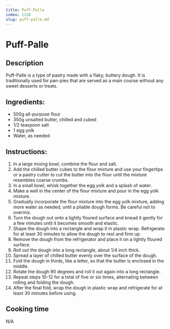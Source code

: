 ```yaml
---
title: Puff-Palle
index: 1128
slug: puff-palle.md
---
```


# Puff-Palle

## Description
Puff-Palle is a type of pastry made with a flaky, buttery dough. It is traditionally used for pan-pies that are served as a main course without any sweet desserts or treats.

## Ingredients:
- 500g all-purpose flour
- 350g unsalted butter, chilled and cubed
- 1/2 teaspoon salt
- 1 egg yolk
- Water, as needed

## Instructions:
1. In a large mixing bowl, combine the flour and salt.
2. Add the chilled butter cubes to the flour mixture and use your fingertips or a pastry cutter to cut the butter into the flour until the mixture resembles coarse crumbs.
3. In a small bowl, whisk together the egg yolk and a splash of water.
4. Make a well in the center of the flour mixture and pour in the egg yolk mixture.
5. Gradually incorporate the flour mixture into the egg yolk mixture, adding more water as needed, until a pliable dough forms. Be careful not to overmix.
6. Turn the dough out onto a lightly floured surface and knead it gently for a few minutes until it becomes smooth and elastic.
7. Shape the dough into a rectangle and wrap it in plastic wrap. Refrigerate for at least 30 minutes to allow the dough to rest and firm up.
8. Remove the dough from the refrigerator and place it on a lightly floured surface.
9. Roll out the dough into a long rectangle, about 1/4 inch thick.
10. Spread a layer of chilled butter evenly over the surface of the dough.
11. Fold the dough in thirds, like a letter, so that the butter is enclosed in the middle.
12. Rotate the dough 90 degrees and roll it out again into a long rectangle.
13. Repeat steps 10-12 for a total of five or six times, alternating between rolling and folding the dough.
14. After the final fold, wrap the dough in plastic wrap and refrigerate for at least 30 minutes before using.

## Cooking time
N/A